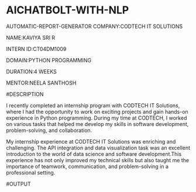 # AICHATBOLT-WITH-NLP

AUTOMATIC-REPORT-GENERATOR
COMPANY:CODTECH IT SOLUTIONS

NAME:KAVIYA SRI R

INTERN ID:CT04DM1009

DOMAIN:PYTHON PROGRAMMING

DURATION:4 WEEKS

MENTOR:NEELA SANTHOSH

#DESCRIPTION

I recently completed an internship program with CODTECH IT Solutions, where I had the opportunity to work on exciting projects and gain hands-on experience in Python programming. During my time at CODTECH, I worked on various tasks that helped me develop my skills in software development, problem-solving, and collaboration.

My internship experience at CODTECH IT Solutions was enriching and challenging. The API integration and data visualization task was an excellent introduction to the world of data science and software development.This experience has not only improved my technical skills but also taught me the importance of teamwork, communication, and problem-solving in a professional setting.

#OUTPUT
